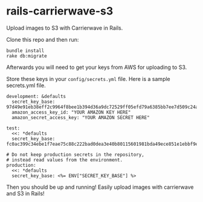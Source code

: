 # rails-carrierwave-s3
Upload images to S3 with Carrierwave in Rails.

Clone this repo and then run:

```
bundle install
rake db:migrate
```

Afterwards you will need to get your keys from AWS for uploading to S3.

Store these keys in your `config/secrets.yml` file. Here is a sample secrets.yml file.

```
development: &defaults
  secret_key_base: 97d49e91eb38eff2c9964f8bee1b394d36a9dc72529ff05efd79a6385bb7ee7d509c24a6e4b203a98284cfb554cd17d54d12d63728e22aa79f73e27006213a95
  amazon_access_key_id: "YOUR AMAZON KEY HERE"
  amazon_secret_access_key: "YOUR AMAZON SECRET HERE"

test:
  <<: *defaults
  secret_key_base: fc0ac399c34ebe1f7eae75c88c222bad0dea3e40b80115601981bda49ece851e1ebbf9ed8b42131fb8327c8b216f2e095f35cc2902c923131ea7752210eed981

# Do not keep production secrets in the repository,
# instead read values from the environment.
production:
  <<: *defaults
  secret_key_base: <%= ENV["SECRET_KEY_BASE"] %>
```

Then you should be up and running! Easily upload images with carrierwave and S3 in Rails!